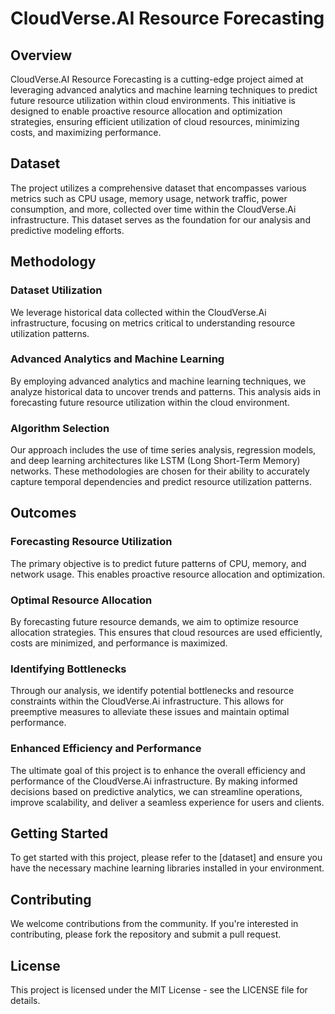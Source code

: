 # CloudVerse.AI Resource Forecasting

## Overview
CloudVerse.AI Resource Forecasting is a cutting-edge project aimed at leveraging advanced analytics and machine learning techniques to predict future resource utilization within cloud environments. This initiative is designed to enable proactive resource allocation and optimization strategies, ensuring efficient utilization of cloud resources, minimizing costs, and maximizing performance.

## Dataset
The project utilizes a comprehensive dataset that encompasses various metrics such as CPU usage, memory usage, network traffic, power consumption, and more, collected over time within the CloudVerse.Ai infrastructure. This dataset serves as the foundation for our analysis and predictive modeling efforts.

## Methodology

### Dataset Utilization
We leverage historical data collected within the CloudVerse.Ai infrastructure, focusing on metrics critical to understanding resource utilization patterns.

### Advanced Analytics and Machine Learning
By employing advanced analytics and machine learning techniques, we analyze historical data to uncover trends and patterns. This analysis aids in forecasting future resource utilization within the cloud environment.

### Algorithm Selection
Our approach includes the use of time series analysis, regression models, and deep learning architectures like LSTM (Long Short-Term Memory) networks. These methodologies are chosen for their ability to accurately capture temporal dependencies and predict resource utilization patterns.

## Outcomes

### Forecasting Resource Utilization
The primary objective is to predict future patterns of CPU, memory, and network usage. This enables proactive resource allocation and optimization.

### Optimal Resource Allocation
By forecasting future resource demands, we aim to optimize resource allocation strategies. This ensures that cloud resources are used efficiently, costs are minimized, and performance is maximized.

### Identifying Bottlenecks
Through our analysis, we identify potential bottlenecks and resource constraints within the CloudVerse.Ai infrastructure. This allows for preemptive measures to alleviate these issues and maintain optimal performance.

### Enhanced Efficiency and Performance
The ultimate goal of this project is to enhance the overall efficiency and performance of the CloudVerse.Ai infrastructure. By making informed decisions based on predictive analytics, we can streamline operations, improve scalability, and deliver a seamless experience for users and clients.

## Getting Started
To get started with this project, please refer to the [dataset] and ensure you have the necessary machine learning libraries installed in your environment.

## Contributing
We welcome contributions from the community. If you're interested in contributing, please fork the repository and submit a pull request.

## License
This project is licensed under the MIT License - see the LICENSE file for details.
